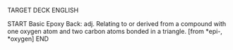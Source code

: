 TARGET DECK
ENGLISH

START
Basic
Epoxy
Back: adj. Relating to or derived from a compound with one oxygen atom and two carbon atoms bonded in a triangle. [from *epi-, *oxygen]
END
